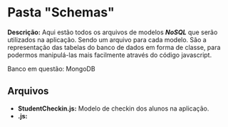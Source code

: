 # Pasta "Schemas"
  
**Descrição:** Aqui estão todos os arquivos de modelos **_NoSQL_** que serão utilizados na aplicação. Sendo um arquivo para cada modelo. São a representação das tabelas do banco de dados em forma de classe, para podermos manipulá-las mais facilmente através do código javascript.

Banco em questão: MongoDB
  
## Arquivos
  
* **StudentCheckin.js:** Modelo de checkin dos alunos na aplicação.
* **.js:** 